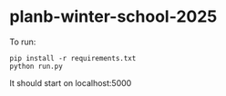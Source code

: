 # planb-winter-school-2025

To run:

```
pip install -r requirements.txt
python run.py
```

It should start on localhost:5000
